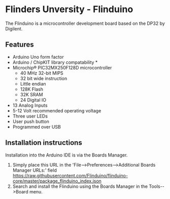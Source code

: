 # Flinders Unversity - Flinduino
The Flinduino is a microcontroller development board based on the DP32 by Digilent.

## Features
+ Arduino Uno form factor
+ Arduino / ChipKIT library compatability \*
+ Microchip® PIC32MX250F128D microcontroller
  + 40 MHz 32-bit MIPS
  + 32 bit wide instruction
  + Little endian
  + 128K Flash
  + 32K SRAM
  + 24 Digital IO
+ 13 Analog Inputs
+ 5-12 Volt recommended operating voltage
+ Three user LEDs
+ User push button
+ Programmed over USB


## Installation instructions

Installation into the Arduino IDE is via the Boards Manager. 
1. Simply place this URL in the 'File-->Preferences-->Additional Boards Manager URLs:' field 
      https://raw.githubusercontent.com/Flinduino/flinduino-core/master/package_flinduino_index.json
2. Search and install the Flinduino using the Boards Manager in the Tools-->Board menu. 
